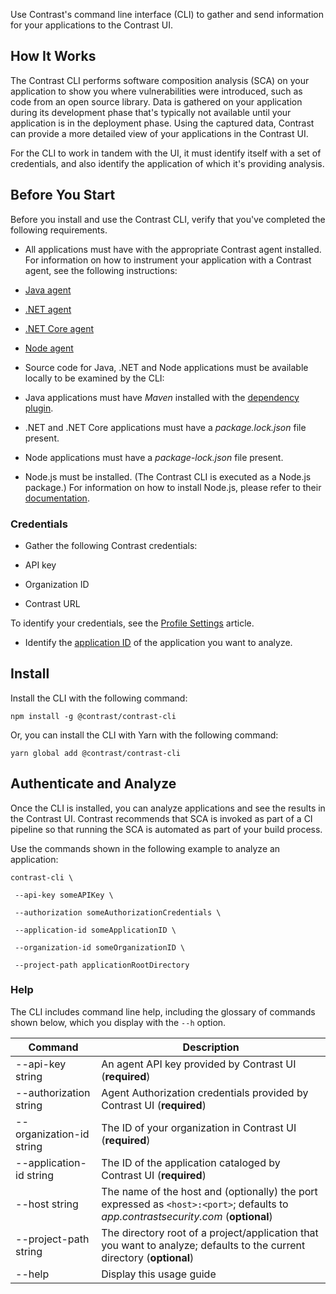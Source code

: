 <!--
title: "CLI Tool"
description: "Instructions for installing the CLI tool for library analysis"
tags: "tools cli library install"
-->
  
Use Contrast's command line interface (CLI) to gather and send information for your applications to the Contrast UI. 

## How It Works

The Contrast CLI performs software composition analysis (SCA) on your application to show you where vulnerabilities were introduced, such as code from an open source library. Data is gathered on your application during its development phase that's typically not available until your application is in the deployment phase. Using the captured data, Contrast can provide a more detailed view of your applications in the Contrast UI.

For the CLI to work in tandem with the UI, it must identify itself with a set of credentials, and also identify the application of which it's providing analysis.  


## Before You Start 

Before you install and use the Contrast CLI, verify that you've completed the following requirements.  

* All applications must have with the appropriate Contrast agent installed. For information on how to instrument your application with a Contrast agent, see the following instructions: 

 * [Java agent](installation-javastandard.html) 
 * [.NET agent](installation-netinstall.html) 
 * [.NET Core agent](installation-netcoreinstall.html) 
 * [Node agent](installation-nodeinstall.html)
 
* Source code for Java, .NET and Node applications must be available locally to be examined by the CLI: 

 * Java applications must have *Maven* installed with the [dependency plugin](https://maven.apache.org/plugins/maven-dependency-plugin/). 
 * .NET and .NET Core applications must have a *package.lock.json* file present.
 * Node applications must have a *package-lock.json* file present.
 
* Node.js must be installed. (The Contrast CLI is executed as a Node.js package.) For information on how to install Node.js, please refer to their [documentation](https://nodejs.org/en/download/). 

### Credentials
 
* Gather the following Contrast credentials: 

 * API key
 * Organization ID
 * Contrast URL

To identify your credentials, see the [Profile Settings](user-account.html#profile) article.  

* Identify the [application ID](user-appsmanage.html) of the application you want to analyze. 


## Install 

Install the CLI with the following command: 

```
npm install -g @contrast/contrast-cli
```

Or, you can install the CLI with Yarn with the following command: 

```
yarn global add @contrast/contrast-cli
```

## Authenticate and Analyze 

Once the CLI is installed, you can analyze applications and see the results in the Contrast UI. Contrast recommends that SCA is invoked as part of a CI pipeline so that running the SCA is automated as part of your build process. 

Use the commands shown in the following example to analyze an application: 

```
contrast-cli \ 

 --api-key someAPIKey \ 

 --authorization someAuthorizationCredentials \ 

 --application-id someApplicationID \ 

 --organization-id someOrganizationID \ 

 --project-path applicationRootDirectory

```

<!-- 
### Review 

After you see a SUCCESS message you are now ready to view your dependency tree. (link to library hierarchy) 
-->

### Help 

The CLI includes command line help, including the glossary of commands shown below, which you display with the `--h` option. 


| Command                   | Description                                                                               |
|---------------------------|-------------------------------------------------------------------------------------------|
| --api-key string          | An agent API key provided by Contrast UI (**required**)                                 |
| --authorization string    | Agent Authorization credentials provided by Contrast UI (**required**)                |
| --organization-id string  | The ID of your organization in Contrast UI (**required**)                                 |
| --application-id string   | The ID of the application cataloged by Contrast UI (**required**)                          |
| --host string             | The name of the host and (optionally) the port expressed as `<host>:<port>`; defaults to *app.contrastsecurity.com* (**optional**)|
| --project-path string     | The directory root of a project/application that you want to analyze; defaults to the current directory (**optional**) |
| --help                    | Display this usage guide                                                   	 			|

